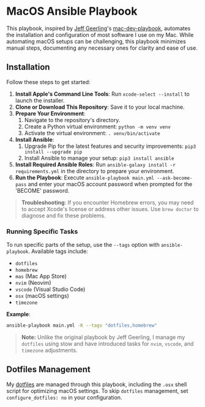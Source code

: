 # MacOS Ansible Playbook

This playbook, inspired by [Jeff Geerling](https://www.jeffgeerling.com/)'s [mac-dev-playbook](https://github.com/geerlingguy/mac-dev-playbook), automates the installation and configuration of most software I use on my Mac. While automating macOS setups can be challenging, this playbook minimizes manual steps, documenting any necessary ones for clarity and ease of use.

## Installation

Follow these steps to get started:

1. **Install Apple's Command Line Tools**: Run `xcode-select --install` to launch the installer.
2. **Clone or Download This Repository**: Save it to your local machine.
3. **Prepare Your Environment**:
    1. Navigate to the repository's directory.
    2. Create a Python virtual environment: `python -m venv venv`
    3. Activate the virtual environment: `. venv/bin/activate`
4. **Install Ansible**:
    1. Upgrade Pip for the latest features and security improvements: `pip3 install --upgrade pip`
    2. Install Ansible to manage your setup: `pip3 install ansible`
5. **Install Required Ansible Roles**: Run `ansible-galaxy install -r requirements.yml` in the directory to prepare your environment.
6. **Run the Playbook**: Execute `ansible-playbook main.yml --ask-become-pass` and enter your macOS account password when prompted for the 'BECOME' password.

> **Troubleshooting**: If you encounter Homebrew errors, you may need to accept Xcode's license or address other issues. Use `brew doctor` to diagnose and fix these problems.

### Running Specific Tasks

To run specific parts of the setup, use the `--tags` option with `ansible-playbook`. Available tags include:

- `dotfiles`
- `homebrew`
- `mas` (Mac App Store)
- `nvim` (Neovim)
- `vscode` (Visual Studio Code)
- `osx` (macOS settings)
- `timezone`

**Example**:

```zsh
ansible-playbook main.yml -K --tags "dotfiles,homebrew"
```

> **Note:** Unlike the original playbook by Jeff Geerling, I manage my `dotfiles` using stow and have introduced tasks for `nvim`, `vscode`, and `timezone` adjustments.

## Dotfiles Management

My [dotfiles](https://githhub.com/skanct/dotfiles) are managed through this playbook, including the `.osx` shell script for optimizing macOS settings. To skip `dotfiles` management, set `configure_dotfiles: no` in your configuration.
